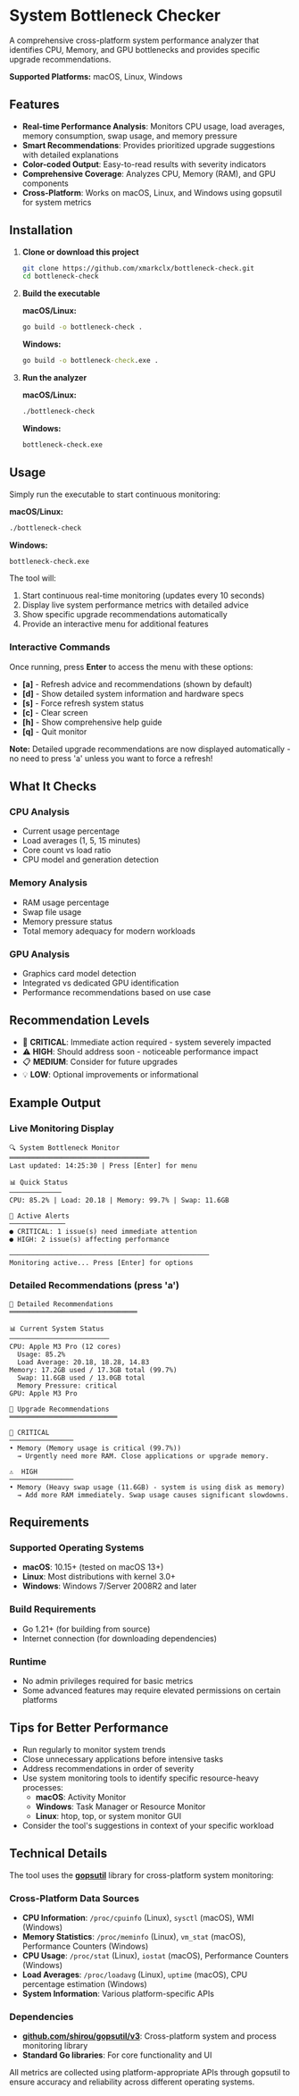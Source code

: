 # System Bottleneck Checker

A comprehensive cross-platform system performance analyzer that identifies CPU, Memory, and GPU bottlenecks and provides specific upgrade recommendations.

**Supported Platforms:** macOS, Linux, Windows

## Features

- **Real-time Performance Analysis**: Monitors CPU usage, load averages, memory consumption, swap usage, and memory pressure
- **Smart Recommendations**: Provides prioritized upgrade suggestions with detailed explanations
- **Color-coded Output**: Easy-to-read results with severity indicators
- **Comprehensive Coverage**: Analyzes CPU, Memory (RAM), and GPU components
- **Cross-Platform**: Works on macOS, Linux, and Windows using gopsutil for system metrics

## Installation

1. **Clone or download this project**
   ```bash
   git clone https://github.com/xmarkclx/bottleneck-check.git
   cd bottleneck-check
   ```

2. **Build the executable**
   
   **macOS/Linux:**
   ```bash
   go build -o bottleneck-check .
   ```
   
   **Windows:**
   ```cmd
   go build -o bottleneck-check.exe .
   ```

3. **Run the analyzer**
   
   **macOS/Linux:**
   ```bash
   ./bottleneck-check
   ```
   
   **Windows:**
   ```cmd
   bottleneck-check.exe
   ```

## Usage

Simply run the executable to start continuous monitoring:

**macOS/Linux:**
```bash
./bottleneck-check
```

**Windows:**
```cmd
bottleneck-check.exe
```

The tool will:
1. Start continuous real-time monitoring (updates every 10 seconds)
2. Display live system performance metrics with detailed advice
3. Show specific upgrade recommendations automatically
4. Provide an interactive menu for additional features

### Interactive Commands
Once running, press **Enter** to access the menu with these options:
- **[a]** - Refresh advice and recommendations (shown by default)
- **[d]** - Show detailed system information and hardware specs  
- **[s]** - Force refresh system status
- **[c]** - Clear screen
- **[h]** - Show comprehensive help guide
- **[q]** - Quit monitor

**Note:** Detailed upgrade recommendations are now displayed automatically - no need to press 'a' unless you want to force a refresh!

## What It Checks

### CPU Analysis
- Current usage percentage
- Load averages (1, 5, 15 minutes)
- Core count vs load ratio
- CPU model and generation detection

### Memory Analysis
- RAM usage percentage
- Swap file usage
- Memory pressure status
- Total memory adequacy for modern workloads

### GPU Analysis
- Graphics card model detection
- Integrated vs dedicated GPU identification
- Performance recommendations based on use case

## Recommendation Levels

- 🚨 **CRITICAL**: Immediate action required - system severely impacted
- ⚠️ **HIGH**: Should address soon - noticeable performance impact
- 📋 **MEDIUM**: Consider for future upgrades
- 💡 **LOW**: Optional improvements or informational

## Example Output

### Live Monitoring Display
```
🔍 System Bottleneck Monitor
═══════════════════════════════════
Last updated: 14:25:30 | Press [Enter] for menu

📊 Quick Status
─────────────
CPU: 85.2% | Load: 20.18 | Memory: 99.7% | Swap: 11.6GB

🚨 Active Alerts
──────────────
● CRITICAL: 1 issue(s) need immediate attention
● HIGH: 2 issue(s) affecting performance

──────────────────────────────────────────────────
Monitoring active... Press [Enter] for options
```

### Detailed Recommendations (press 'a')
```
🔧 Detailed Recommendations
════════════════════════════════

📊 Current System Status
─────────────────────────
CPU: Apple M3 Pro (12 cores)
  Usage: 85.2%
  Load Average: 20.18, 18.28, 14.83
Memory: 17.2GB used / 17.3GB total (99.7%)
  Swap: 11.6GB used / 13.0GB total
  Memory Pressure: critical
GPU: Apple M3 Pro

🔧 Upgrade Recommendations
═══════════════════════════

🚨 CRITICAL
────────────────
• Memory (Memory usage is critical (99.7%))
  → Urgently need more RAM. Close applications or upgrade memory.

⚠️  HIGH
────────────────
• Memory (Heavy swap usage (11.6GB) - system is using disk as memory)
  → Add more RAM immediately. Swap usage causes significant slowdowns.
```

## Requirements

### Supported Operating Systems
- **macOS**: 10.15+ (tested on macOS 13+)
- **Linux**: Most distributions with kernel 3.0+
- **Windows**: Windows 7/Server 2008R2 and later

### Build Requirements
- Go 1.21+ (for building from source)
- Internet connection (for downloading dependencies)

### Runtime
- No admin privileges required for basic metrics
- Some advanced features may require elevated permissions on certain platforms

## Tips for Better Performance

- Run regularly to monitor system trends
- Close unnecessary applications before intensive tasks
- Address recommendations in order of severity
- Use system monitoring tools to identify specific resource-heavy processes:
  - **macOS**: Activity Monitor
  - **Windows**: Task Manager or Resource Monitor
  - **Linux**: htop, top, or system monitor GUI
- Consider the tool's suggestions in context of your specific workload

## Technical Details

The tool uses the **[gopsutil](https://github.com/shirou/gopsutil)** library for cross-platform system monitoring:

### Cross-Platform Data Sources
- **CPU Information**: `/proc/cpuinfo` (Linux), `sysctl` (macOS), WMI (Windows)
- **Memory Statistics**: `/proc/meminfo` (Linux), `vm_stat` (macOS), Performance Counters (Windows)
- **CPU Usage**: `/proc/stat` (Linux), `iostat` (macOS), Performance Counters (Windows)
- **Load Averages**: `/proc/loadavg` (Linux), `uptime` (macOS), CPU percentage estimation (Windows)
- **System Information**: Various platform-specific APIs

### Dependencies
- **[github.com/shirou/gopsutil/v3](https://github.com/shirou/gopsutil)**: Cross-platform system and process monitoring library
- **Standard Go libraries**: For core functionality and UI

All metrics are collected using platform-appropriate APIs through gopsutil to ensure accuracy and reliability across different operating systems.
